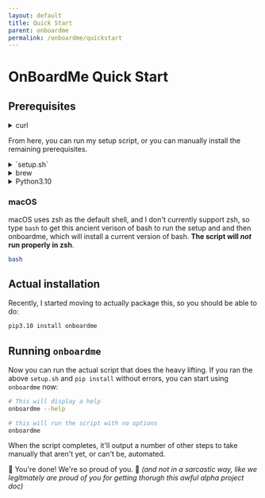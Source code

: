 ```yaml
---
layout: default
title: Quick Start
parent: onboardme
permalink: /onboardme/quickstart
---
```


# OnBoardMe Quick Start

## Prerequisites

<details>
        <summary>curl</summary>
        <pre>

        First, make sure you have curl, but it *should* be there already be on macOS.

        ~~~ bash
        # if this doesn't return anything, you need to install curl
        which curl
        ~~~

        If it's not there on Linux, you can install it with `apt` or use any default package manager like yum, or whatever people who use gentoo use

        ```bash
          # Debian/Ubuntu
          sudo apt install -y curl
        ```

        </pre>

</details>

From here, you can run my setup script, or you can manually install the
remaining prerequisites.

<details>
  <summary>`setup.sh`</summary>

  Download and run the setup script to install git, brew, python, and python dependencies. The `setup.sh` will ask for your password to install things. Run the following from your home directory:

  ```bash
  # Download the setup.sh; you may have to install curl, see above codeblock
  curl -O https://raw.githubusercontent.com/jessebot/onboardme/main/setup.sh

  # give it execute permissions
  chmod 0500 ./setup.sh
  ```

  ## run the setup.sh script
  This is to install dependencies and clone the onboardme repo.

  ```bash
  # NOTE THE . before the script! *Very* important!
  . ./setup.sh

  # just in case you didn't run the above script with .
  source ~/.bash_profile || source ~/.bashrc
  ```
  
</details>


<details>
  <summary>brew</summary>

  As per the [brew](https://brew.sh) documentation:

  ```bash
  /bin/bash -c "$(curl -fsSL https://raw.githubusercontent.com/Homebrew/install/HEAD/install.sh)"
  ```
  
</details>

<details>
  <summary>Python3.10</summary>

  ```bash
  brew install python@3.10
  ```

</details>

### macOS
macOS uses zsh as the default shell, and I don't currently support zsh, so type
`bash` to get this ancient verison of bash to run the setup and and then
onboardme, which will install a current version of bash. **The script will *not* 
run properly in zsh**.

```bash
bash
```

## Actual installation

Recently, I started moving to actually package this, so you should be able to
do:
```bash
pip3.10 install onboardme
```

## Running `onboardme`
Now you can run the actual script that does the heavy lifting. If you ran the
above `setup.sh` and `pip install` without errors, you can start using
`onboardme` now:

```bash
# This will display a help
onboardme --help

# this will run the script with no options
onboardme
```

When the script completes, it'll output a number of other steps to take manually that aren't yet, or can't be, automated.

🎉 You're done! We're so proud of you. 🥹 _(and not in a sarcastic way, like we legitmately are proud of you for getting thorugh this awful alpha project doc)_
